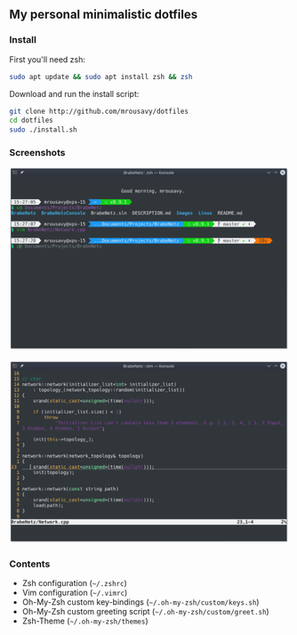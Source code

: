 ## My personal minimalistic dotfiles


### Install
First you'll need zsh:
```sh
sudo apt update && sudo apt install zsh && zsh
```

Download and run the install script:
```sh
git clone http://github.com/mrousavy/dotfiles
cd dotfiles
sudo ./install.sh
```

### Screenshots
![Zsh Screenshot](https://github.com/mrousavy/dotfiles/raw/master/screenshot-zsh.png)

![Vim Screenshot](https://github.com/mrousavy/dotfiles/raw/master/screenshot-vim.png)

### Contents

* Zsh configuration (`~/.zshrc`)
* Vim configuration (`~/.vimrc`)
* Oh-My-Zsh custom key-bindings (`~/.oh-my-zsh/custom/keys.sh`)
* Oh-My-Zsh custom greeting script (`~/.oh-my-zsh/custom/greet.sh`)
* Zsh-Theme (`~/.oh-my-zsh/themes`)

